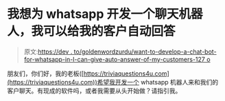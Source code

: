 # 我想为 whatsapp 开发一个聊天机器人，我可以给我的客户自动回答

> 原文:[https://dev . to/goldenwordzurdu/want-to-develop-a-chat-bot-for-whatsapp-in-I-can-give-auto-answer-of-my-customers-127 o](https://dev.to/goldenwordzurdu/want-to-develop-a-chat-bot-for-whatsapp-in-which-i-can-give-auto-answer-of-my-customers-127o)

朋友们，你们好，我的老板([https://triviaquestions4u.com](https://triviaquestions4u.com))希望我开发一个 whatsapp 机器人来和我们的客户聊天。有现成的软件吗，或者我需要从头开始做？请指引我。